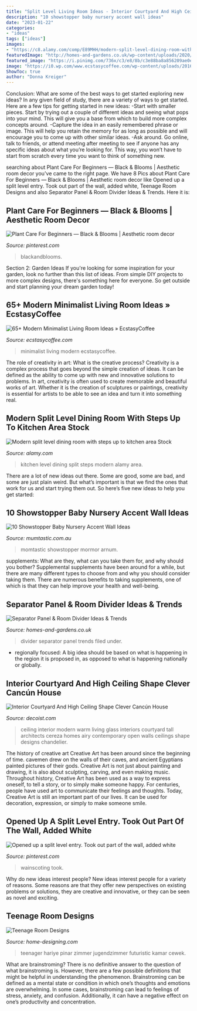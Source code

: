 ```yaml
---
title: "Split Level Living Room Ideas - Interior Courtyard And High Ceiling Shape Clever Cancún House"
description: "10 showstopper baby nursery accent wall ideas"
date: "2023-01-22"
categories:
- "ideas"
tags: ["ideas"]
images:
- "https://c8.alamy.com/comp/E89MHH/modern-split-level-dining-room-with-steps-up-to-kitchen-area-E89MHH.jpg"
featuredImage: "http://homes-and-gardens.co.uk/wp-content/uploads/2020/11/Room-Divider-Ideas-9.jpg"
featured_image: "https://i.pinimg.com/736x/c3/e8/8b/c3e88ba8a856209ae0e6be198f39a9a6.jpg"
image: "https://i0.wp.com/www.ecstasycoffee.com/wp-content/uploads/2016/10/Minimalist-Living-Room-Ideas-27.jpg"
ShowToc: true
author: "Donna Kreiger"
---
```



Conclusion: What are some of the best ways to get started exploring new ideas?
In any given field of study, there are a variety of ways to get started. Here are a few tips for getting started in new ideas: 
-Start with smaller pieces. Start by trying out a couple of different ideas and seeing what pops into your mind. This will give you a base from which to build more complex concepts around. 
-Capture the idea in an easily remembered phrase or image. This will help you retain the memory for as long as possible and will encourage you to come up with other similar ideas. 
-Ask around. Go online, talk to friends, or attend meeting after meeting to see if anyone has any specific ideas about what you’re looking for. This way, you won’t have to start from scratch every time you want to think of something new.

	

		
searching about Plant Care For Beginners — Black &amp; Blooms | Aesthetic room decor you've came to the right page. We have 8 Pics about Plant Care For Beginners — Black &amp; Blooms | Aesthetic room decor like Opened up a split level entry. Took out part of the wall, added white, Teenage Room Designs and also Separator Panel &amp; Room Divider Ideas &amp; Trends. Here it is:
		
    
## Plant Care For Beginners — Black &amp; Blooms | Aesthetic Room Decor

<img loading=lazy src="https://i.pinimg.com/736x/1e/58/f3/1e58f301b137f848ac86cf24f7f61399.jpg" onerror="this.onerror=null;this.src='https://tse4.mm.bing.net/th?id=OIP.XfB2p-bU80Txl8RK9HuCmwHaLH&amp;pid=15.1';" alt="Plant Care For Beginners — Black &amp; Blooms | Aesthetic room decor">

_Source: pinterest.com_

>blackandblooms. 

	

Section 2: Garden Ideas
If you're looking for some inspiration for your garden, look no further than this list of ideas. From simple DIY projects to more complex designs, there's something here for everyone. So get outside and start planning your dream garden today!

    
## 65+ Modern Minimalist Living Room Ideas » EcstasyCoffee

<img loading=lazy src="https://i0.wp.com/www.ecstasycoffee.com/wp-content/uploads/2016/10/Minimalist-Living-Room-Ideas-27.jpg" onerror="this.onerror=null;this.src='https://tse3.mm.bing.net/th?id=OIP.hdNRSoXMWtozbFK8ANBv_AHaLH&amp;pid=15.1';" alt="65+ Modern Minimalist Living Room Ideas » EcstasyCoffee">

_Source: ecstasycoffee.com_

>minimalist living modern ecstasycoffee. 

	

The role of creativity in art: What is the creative process?
Creativity is a complex process that goes beyond the simple creation of ideas. It can be defined as the ability to come up with new and innovative solutions to problems. In art, creativity is often used to create memorable and beautiful works of art. Whether it is the creation of sculptures or paintings, creativity is essential for artists to be able to see an idea and turn it into something real.

    
## Modern Split Level Dining Room With Steps Up To Kitchen Area Stock

<img loading=lazy src="https://c8.alamy.com/comp/E89MHH/modern-split-level-dining-room-with-steps-up-to-kitchen-area-E89MHH.jpg" onerror="this.onerror=null;this.src='https://tse2.mm.bing.net/th?id=OIP.BFuWUaUPbav1fLiAA1qrowHaFc&amp;pid=15.1';" alt="Modern split level dining room with steps up to kitchen area Stock">

_Source: alamy.com_

>kitchen level dining split steps modern alamy area. 

	

There are a lot of new ideas out there. Some are good, some are bad, and some are just plain weird. But what’s important is that we find the ones that work for us and start trying them out. So here’s five new ideas to help you get started: 

    
## 10 Showstopper Baby Nursery Accent Wall Ideas

<img loading=lazy src="https://www.momtastic.com/assets/uploads/2019/05/baby-nursery-ideas-724.jpg" onerror="this.onerror=null;this.src='https://tse3.mm.bing.net/th?id=OIP.GyZcebFGhRM8ce-Xa02tpwHaE7&amp;pid=15.1';" alt="10 Showstopper Baby Nursery Accent Wall Ideas">

_Source: mumtastic.com.au_

>momtastic showstopper mormor arnum. 

	

supplements: What are they, what can you take them for, and why should you bother?
Supplemental supplements have been around for a while, but there are many different types to choose from and why you should consider taking them. There are numerous benefits to taking supplements, one of which is that they can help improve your health and well-being.

    
## Separator Panel &amp; Room Divider Ideas &amp; Trends

<img loading=lazy src="http://homes-and-gardens.co.uk/wp-content/uploads/2020/11/Room-Divider-Ideas-9.jpg" onerror="this.onerror=null;this.src='https://tse2.mm.bing.net/th?id=OIP.6QbmDVdyktlhTX6Th2IIwQHaKu&amp;pid=15.1';" alt="Separator Panel &amp; Room Divider Ideas &amp; Trends">

_Source: homes-and-gardens.co.uk_

>divider separator panel trends filed under. 

	

- regionally focused: A big idea should be based on what is happening in the region it is proposed in, as opposed to what is happening nationally or globally.

    
## Interior Courtyard And High Ceiling Shape Clever Cancún House

<img loading=lazy src="http://cdn.decoist.com/wp-content/uploads/2013/09/High-ceiling-offers-airy-interior.jpg" onerror="this.onerror=null;this.src='https://tse1.mm.bing.net/th?id=OIP.JmLsMU6dVNC_Pb22rYqxrAHaLH&amp;pid=15.1';" alt="Interior Courtyard And High Ceiling Shape Clever Cancún House">

_Source: decoist.com_

>ceiling interior modern warm living glass interiors courtyard tall architects cereza homes airy contemporary open walls ceilings shape designs chandelier. 

	

The history of creative art
Creative Art has been around since the beginning of time. cavemen drew on the walls of their caves, and ancient Egyptians painted pictures of their gods. Creative Art is not just about painting and drawing, it is also about sculpting, carving, and even making music.
Throughout history, Creative Art has been used as a way to express oneself, to tell a story, or to simply make someone happy. For centuries, people have used art to communicate their feelings and thoughts. Today, Creative Art is still an important part of our lives. It can be used for decoration, expression, or simply to make someone smile.

    
## Opened Up A Split Level Entry. Took Out Part Of The Wall, Added White

<img loading=lazy src="https://i.pinimg.com/736x/c3/e8/8b/c3e88ba8a856209ae0e6be198f39a9a6.jpg" onerror="this.onerror=null;this.src='https://tse4.mm.bing.net/th?id=OIP.XZriUW-hPfIl6R5l1lqFGgHaJ3&amp;pid=15.1';" alt="Opened up a split level entry. Took out part of the wall, added white">

_Source: pinterest.com_

>wainscoting took. 

	

Why do new ideas interest people?
New ideas interest people for a variety of reasons. Some reasons are that they offer new perspectives on existing problems or solutions, they are creative and innovative, or they can be seen as novel and exciting.

    
## Teenage Room Designs

<img loading=lazy src="http://cdn.home-designing.com/wp-content/uploads/2010/02/funky-teenage-rooms-hariyepinar.jpg" onerror="this.onerror=null;this.src='https://tse2.mm.bing.net/th?id=OIP.eHTyhviJ9OtbeYcXydkmkQHaKE&amp;pid=15.1';" alt="Teenage Room Designs">

_Source: home-designing.com_

>teenager hariye pinar zimmer jugendzimmer futuristic kamar cewek. 

	

What are brainstroming?
There is no definitive answer to the question of what brainstroming is. However, there are a few possible definitions that might be helpful in understanding the phenomenon. Brainstroming can be defined as a mental state or condition in which one’s thoughts and emotions are overwhelming. In some cases, brainstroming can lead to feelings of stress, anxiety, and confusion. Additionally, it can have a negative effect on one’s productivity and concentration.

